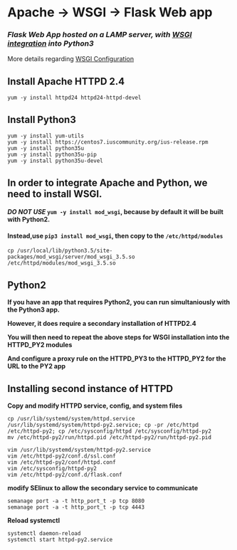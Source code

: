 # Apache -> WSGI -> Flask Web app
### *Flask Web App hosted on a LAMP server, with [WSGI integration](https://pypi.org/project/mod_wsgi/) into Python3*

More details regarding [WSGI Configuration](https://modwsgi.readthedocs.io/en/develop/configuration.html)
## Install Apache HTTPD 2.4 
```
yum -y install httpd24 httpd24-httpd-devel
```
## Install Python3
```
yum -y install yum-utils
yum -y install https://centos7.iuscommunity.org/ius-release.rpm
yum -y install python35u
yum -y install python35u-pip
yum -y install python35u-devel
```
## In order to integrate Apache and Python, we need to install WSGI.
#### _DO NOT USE_ ```yum -y install mod_wsgi```, because by default it will be built with Python2.
#### Instead,use ```pip3 install mod_wsgi```, then copy to the ```/etc/httpd/modules```
```
cp /usr/local/lib/python3.5/site-packages/mod_wsgi/server/mod_wsgi_3.5.so /etc/httpd/modules/mod_wsgi_3.5.so
```

## Python2
**If you have an app that requires Python2, you can run simultaniously with the Python3 app.**

**However, it does require a secondary installation of HTTPD2.4**

**You will then need to repeat the above steps for WSGI installation into the HTTPD_PY2 modules**

**And configure a proxy rule on the HTTPD_PY3 to the HTTPD_PY2 for the URL to the PY2 app**


## Installing second instance of HTTPD
**Copy and modify HTTPD service, config, and system files**
```
cp /usr/lib/systemd/system/httpd.service /usr/lib/systemd/system/httpd-py2.service; cp -pr /etc/httpd /etc/httpd-py2; cp /etc/sysconfig/httpd /etc/sysconfig/httpd-py2
mv /etc/httpd-py2/run/httpd.pid /etc/httpd-py2/run/httpd-py2.pid

vim /usr/lib/systemd/system/httpd-py2.service 
vim /etc/httpd-py2/conf.d/ssl.conf 
vim /etc/httpd-py2/conf/httpd.conf 
vim /etc/sysconfig/httpd-py2 
vim /etc/httpd-py2/conf.d/flask.conf 
```
**modify SElinux to allow the secondary service to communicate**
```
semanage port -a -t http_port_t -p tcp 8080
semanage port -a -t http_port_t -p tcp 4443
```
**Reload systemctl**
```
systemctl daemon-reload 
systemctl start httpd-py2.service 
```
